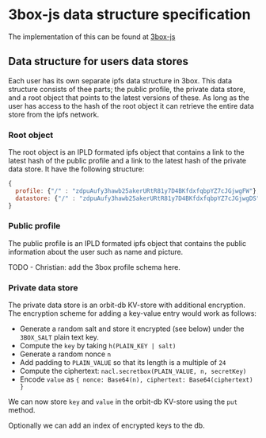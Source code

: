 # 3box-js data structure specification
The implementation of this can be found at [3box-js](https://github.com/uport-project/3box-js)

## Data structure for users data stores
Each user has its own separate ipfs data structure in 3box. This data structure consists of thee parts; the public profile, the private data store, and a root object that points to the latest versions of these. As long as the user has access to the hash of the root object it can retrieve the entire data store from the ipfs network.

### Root object
The root object is an IPLD formated ipfs object that contains a link to the latest hash of the public profile and a link to the latest hash of the private data store. It have the following structure:

```js
{
  profile: {"/" : "zdpuAufy3hawb25akerURtR81y7D4BKfdxfqbpYZ7cJGjwgFW"},
  datastore: {"/" : "zdpuAufy3hawb25akerURtR81y7D4BKfdxfqbpYZ7cJGjwgDS"}
}
```

### Public profile
The public profile is an IPLD formated ipfs object that contains the public information about the user such as name and picture.

TODO - Christian: add the 3box profile schema here.

### Private data store
The private data store is an orbit-db KV-store with additional encryption. The encryption scheme for adding a key-value entry would work as follows:

* Generate a random salt and store it encrypted (see below) under the `3BOX_SALT` plain text key.
* Compute the `key` by taking `h(PLAIN_KEY | salt)`
* Generate a random nonce `n`
* Add padding to `PLAIN_VALUE` so that its length is a multiple of `24`
* Compute the ciphertext: `nacl.secretbox(PLAIN_VALUE, n, secretKey)`
* Encode `value` as `{ nonce: Base64(n), ciphertext: Base64(ciphertext) }`

We can now store `key` and `value` in the orbit-db KV-store using the `put` method.

Optionally we can add an index of encrypted keys to the db.
